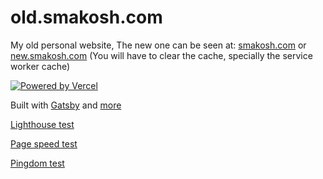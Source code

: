 # old.smakosh.com

My old personal website, The new one can be seen at: [smakosh.com](https://smakosh.com) or [new.smakosh.com](https://new.smakosh.com) (You will have to clear the cache, specially the service worker cache)

[![Powered by Vercel](./powered-by-vercel.svg)](https://vercel.com?utm_source=smakosh)

Built with [Gatsby](https://www.gatsbyjs.org/) and [more](https://github.com/smakosh/smakosh.com/blob/master/package.json#L6)

[Lighthouse test](https://lighthouse-dot-webdotdevsite.appspot.com/lh/html?url=https://smakosh.com)

[Page speed test](https://developers.google.com/speed/pagespeed/insights/?url=https%3A%2F%2Fsmakosh.com%2F&tab=desktop)

[Pingdom test](https://tools.pingdom.com/#59caaf6660000000)
